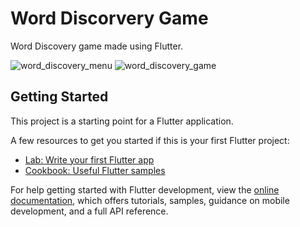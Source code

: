 # Word Discorvery Game

Word Discovery game made using Flutter.

![word_discovery_menu](https://user-images.githubusercontent.com/52147238/213244050-8a493282-694b-43e0-adae-74b1bbd425a9.png)
![word_discovery_game](https://user-images.githubusercontent.com/52147238/213244399-8ea195dd-5598-489c-9407-b37117082b07.png)


## Getting Started

This project is a starting point for a Flutter application.

A few resources to get you started if this is your first Flutter project:

- [Lab: Write your first Flutter app](https://docs.flutter.dev/get-started/codelab)
- [Cookbook: Useful Flutter samples](https://docs.flutter.dev/cookbook)

For help getting started with Flutter development, view the
[online documentation](https://docs.flutter.dev/), which offers tutorials,
samples, guidance on mobile development, and a full API reference.

